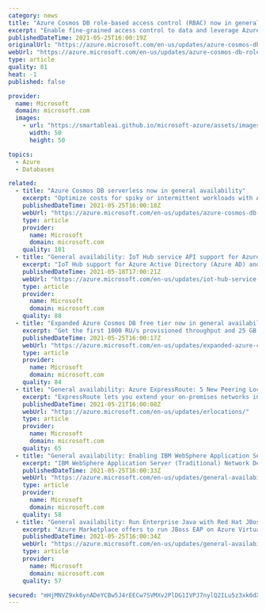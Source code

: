 ```yaml
---
category: news
title: "Azure Cosmos DB role-based access control (RBAC) now in general availability"
excerpt: "Enable fine-grained access control to data and leverage Azure Active Directory (AAD) authentication with Azure Cosmos DB role-based access control (RBAC), now generally available."
publishedDateTime: 2021-05-25T16:00:19Z
originalUrl: "https://azure.microsoft.com/en-us/updates/azure-cosmos-db-rolebased-access-control-rbac-now-in-general-availability/"
webUrl: "https://azure.microsoft.com/en-us/updates/azure-cosmos-db-rolebased-access-control-rbac-now-in-general-availability/"
type: article
quality: 81
heat: -1
published: false

provider:
  name: Microsoft
  domain: microsoft.com
  images:
    - url: "https://smartableai.github.io/microsoft-azure/assets/images/organizations/microsoft.com-50x50.jpg"
      width: 50
      height: 50

topics:
  - Azure
  - Databases

related:
  - title: "Azure Cosmos DB serverless now in general availability"
    excerpt: "Optimize costs for spiky or intermittent workloads with Azure Cosmos DB serverless, a pure consumption offer where you are only billed for the Request Units and storage capacity consumed. "
    publishedDateTime: 2021-05-25T16:00:18Z
    webUrl: "https://azure.microsoft.com/en-us/updates/azure-cosmos-db-serverless-now-in-general-availability/"
    type: article
    provider:
      name: Microsoft
      domain: microsoft.com
    quality: 101
  - title: "General availability: IoT Hub service API support for Azure Active Directory based access control"
    excerpt: "IoT Hub support for Azure Active Directory (Azure AD) and Role-Based Access Control (RBAC) is now generally available for service APIs. This means you can secure your service connections to IoT Hub with much more flexibility and granularity.\n\n"
    publishedDateTime: 2021-05-18T17:00:21Z
    webUrl: "https://azure.microsoft.com/en-us/updates/iot-hub-service-azure-ad-rbac/"
    type: article
    provider:
      name: Microsoft
      domain: microsoft.com
    quality: 88
  - title: "Expanded Azure Cosmos DB free tier now in general availability"
    excerpt: "Get the first 1000 RU/s provisioned throughput and 25 GB storage free each month for the lifetime of one Azure Cosmos DB account with the Azure Cosmos DB free tier."
    publishedDateTime: 2021-05-25T16:00:17Z
    webUrl: "https://azure.microsoft.com/en-us/updates/expanded-azure-cosmos-db-free-tier-now-in-general-availability/"
    type: article
    provider:
      name: Microsoft
      domain: microsoft.com
    quality: 84
  - title: "General availability: Azure ExpressRoute: 5 New Peering Locations Available"
    excerpt: "ExpressRoute lets you extend your on-premises networks into the Microsoft cloud over a private connection with the help of a connectivity provider. The service is now available in 5 new peering locations."
    publishedDateTime: 2021-05-21T16:00:08Z
    webUrl: "https://azure.microsoft.com/en-us/updates/erlocations/"
    type: article
    provider:
      name: Microsoft
      domain: microsoft.com
    quality: 65
  - title: "General availability: Enabling IBM WebSphere Application Server on Azure Virtual Machines"
    excerpt: "IBM WebSphere Application Server (Traditional) Network Deployment on Azure Linux Virtual Machines is now available, jointly developed and supported by IBM and Microsoft. "
    publishedDateTime: 2021-05-25T16:00:33Z
    webUrl: "https://azure.microsoft.com/en-us/updates/general-availability-enabling-ibm-websphere-application-server-on-azure-virtual-machines/"
    type: article
    provider:
      name: Microsoft
      domain: microsoft.com
    quality: 58
  - title: "General availability: Run Enterprise Java with Red Hat JBoss EAP for Azure Virtual Machines"
    excerpt: "Azure Marketplace offers to run JBoss EAP on Azure Virtual Machines and Virtual Machine Scale Sets are now available. Customers can quickly move existing Java EE/Jakarta EE workloads to the cloud with limited code changes."
    publishedDateTime: 2021-05-25T16:00:34Z
    webUrl: "https://azure.microsoft.com/en-us/updates/general-availability-run-enterprise-java-with-red-hat-jboss-eap-for-azure-virtual-machines/"
    type: article
    provider:
      name: Microsoft
      domain: microsoft.com
    quality: 57

secured: "mHjMNVZ9xk6ynADeYCBw5J4rEECw7SVMXv2PlDG1IVPJ7nylQ2ILu5z3xk6dXimSI/sFl7IYFcsU5+hyr0nXovHI3CSnNRCu+Eh7nCaLgQo+1bKZobvpPZAMxuK6NOE3th9EVmTzx7Rt7HVHj3EuAukA2TZ/xwFNWHgn0rW3LBNE74aMg9ZZ3VtATGiG/qBOvX24KNrbEoK2c/7TqE9Bf6QyrDbv7yNa/xHypEcvdVeNt68B2dMvIUOdcUW7wjQlfRbKB+0C77ijRxDjHi9LVGJrjsyHYT7wJ1wKgR3G2tid8i8m8y+wI1OlOvkRFSeoMZEL+7AvOn8JpX7BmljSIWPza0mTLix1qIq9aeWD/CQ=;gnz11SPmhX++bK/PJNKEjw=="
---
```


